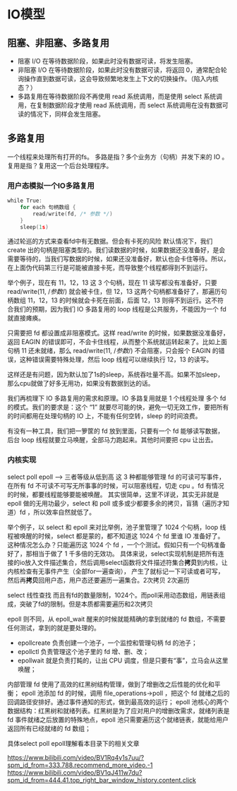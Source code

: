 # IO模型
## 阻塞、非阻塞、多路复用
- 阻塞 I/O 在等待数据阶段，如果此时没有数据可读，将发生阻塞。
- 非阻塞 I/O 在等待数据阶段，如果此时没有数据可读，将返回 0，通常配合轮询操作直到数据可读，这会导致频繁地发生上下文的切换操作。（陷入内核态？）
- 多路复用在等待数据阶段不再使用 read 系统调用，而是使用 select 系统调用，在复制数据阶段才使用 read 系统调用，而 select 系统调用在没有数据可读的情况下，同样会发生阻塞。



## 多路复用
一个线程来处理所有打开的fs。
多路是指？多个业务方（句柄）并发下来的 IO 。
复用是指？复用这一个后台处理程序。

### 用户态模拟一个IO多路复用
```GO
while True:
    for each 句柄数组 {
        read/write(fd, /* 参数 */)
    }
    sleep(1s)
```
通过轮巡的方式来查看fd中有无数据。但会有卡死的风险
默认情况下，我们 create 出的句柄是阻塞类型的。我们读数据的时候，如果数据还没准备好，是会需要等待的，当我们写数据的时候，如果还没准备好，默认也会卡住等待。所以，在上面伪代码第三行是可能被直接卡死，而导致整个线程都得到不到运行。

举个例子，现在有 11，12，13 这 3 个句柄，现在 11 读写都没有准备好，只要 read/write(11, /*参数*/) 就会被卡住，但 12，13 这两个句柄都准备好了，那遍历句柄数组 11，12，13 的时候就会卡死在前面，后面 12，13 则得不到运行。这不符合我们的预期，因为我们 IO 多路复用的 loop 线程是公共服务，不能因为一个 fd 就直接瘫痪。

只需要把 fd 都设置成非阻塞模式。这样 read/write 的时候，如果数据没准备好，返回 EAGIN 的错误即可，不会卡住线程，从而整个系统就运转起来了。比如上面句柄 11 还未就绪，那么 read/write(11, /*参数*/) 不会阻塞，只会报个 EAGIN 的错误，这种错误需要特殊处理，然后 loop 线程可以继续执行 12，13 的读写。

这样还是有问题，因为默认加了1s的sleep，系统吞吐量不高。如果不加sleep，那么cpu就做了好多无用功，如果没有数据到达的话。

我们再梳理下 IO 多路复用的需求和原理。IO 多路复用就是 1 个线程处理 多个 fd 的模式。我们的要求是：这个 “1” 就要尽可能的快，避免一切无效工作，要把所有的时间都用在处理句柄的 IO 上，不能有任何空转，sleep 的时间浪费。

有没有一种工具，我们把一箩筐的 fd 放到里面，只要有一个 fd 能够读写数据，后台 loop 线程就要立马唤醒，全部马力跑起来。其他时间要把 cpu 让出去。

### 内核实现
select poll epoll  --> 三者等级从低到高
这 3 种都能够管理 fd 的可读可写事件，在所有 fd 不可读不可写无所事事的时候，可以阻塞线程，切走 cpu 。fd 有情况的时候，都要线程能够要能被唤醒。
其实很简单，这里不详说，其实无非就是 epoll 做的无用功最少，select 和 poll 或多或少都要多余的拷贝，盲猜（遍历才知道）fd ，所以效率自然就低了。

举个例子，以 select 和 epoll 来对比举例，池子里管理了 1024 个句柄，loop 线程被唤醒的时候，select 都是蒙的，都不知道这 1024 个 fd 里谁 IO 准备好了。这种情况怎么办？只能遍历这 1024 个 fd ，一个个测试。假如只有一个句柄准备好了，那相当于做了 1 千多倍的无效功。
具体来说，select实现机制是把所有连接的io放入文件描述集合，然后调用select函数将文件描述符集合**拷贝**到内核，让内核检查有无事件产生（全部for一遍查询）， 产生了就标记一下可读或者可写，然后再**拷贝**回用户态，用户态还要遍历一遍集合。2次拷贝 2次遍历

select 线性查找 而且有fd的数量限制，1024个。而poll采用动态数组，用链表组成，突破了fd的限制。但是本质都需要遍历和2次拷贝

epoll 则不同，从 epoll_wait 醒来的时候就能精确的拿到就绪的 fd 数组，不需要任何测试，拿到的就是要处理的。

* epollcreate 负责创建一个池子，一个监控和管理句柄 fd 的池子；
* epollctl 负责管理这个池子里的 fd 增、删、改；
* epollwait 就是负责打盹的，让出 CPU 调度，但是只要有“事”，立马会从这里唤醒；

内部管理 fd 使用了高效的红黑树结构管理，做到了增删改之后性能的优化和平衡；
epoll 池添加 fd 的时候，调用 file_operations->poll ，把这个 fd 就绪之后的回调路径安排好。通过事件通知的形式，做到最高效的运行；
epoll 池核心的两个数据结构：红黑树和就绪列表。红黑树是为了应对用户的增删改需求，就绪列表是 fd 事件就绪之后放置的特殊地点，epoll 池只需要遍历这个就绪链表，就能给用户返回所有已经就绪的 fd 数组；

具体select poll epoll理解看本目录下的相关文章

https://www.bilibili.com/video/BV1Rq4y1s7uu/?spm_id_from=333.788.recommend_more_video.-1
https://www.bilibili.com/video/BV1qJ411w7du?spm_id_from=444.41.top_right_bar_window_history.content.click